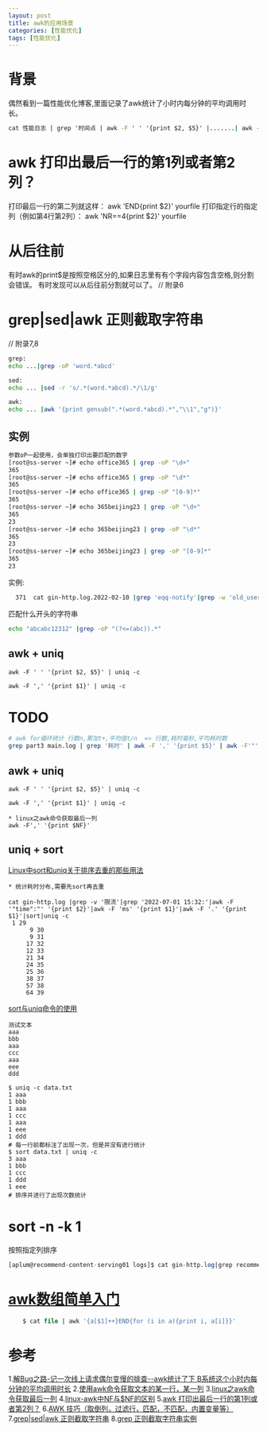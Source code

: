 ```yaml
---
layout: post
title: awk的应用场景
categories: [性能优化]
tags: [性能优化]
---
```


# 背景
偶然看到一篇性能优化博客,里面记录了awk统计了小时内每分钟的平均调用时长。

```cmd
cat 性能日志 | grep '时间点 | awk -F ' ' '{print $2, $5}' |.......| awk -F ' ' '{sum[$1]+=$3;count[$1]+=1}END{for(i in sum) {print i,sum[i]/count[i]}}'   
```


# awk 打印出最后一行的第1列或者第2列？
打印最后一行的第二列就这样：
awk 'END{print $2}' yourfile
打印指定行的指定列（例如第4行第2列）：
awk 'NR==4{print $2}' yourfile


# 从后往前
有时awk的print$是按照空格区分的,如果日志里有有个字段内容包含空格,则分割会错误。
有时发现可以从后往前分割就可以了。
// 附录6


# grep|sed|awk 正则截取字符串
// 附录7,8
```bash
grep: 
echo ...|grep -oP 'word.*abcd'

sed:
echo ... |sed -r 's/.*(word.*abcd).*/\1/g'

awk:
echo ... |awk '{print gensub(".*(word.*abcd).*","\\1","g")}' 
```

## 实例
```bash
参数oP一起使用，会单独打印出要匹配的数字
[root@ss-server ~]# echo office365 | grep -oP "\d+"
365
[root@ss-server ~]# echo office365 | grep -oP "\d*"
365
[root@ss-server ~]# echo office365 | grep -oP "[0-9]*"
365
[root@ss-server ~]# echo 365beijing23 | grep -oP "\d+"
365
23
[root@ss-server ~]# echo 365beijing23 | grep -oP "\d*"
365
23
[root@ss-server ~]# echo 365beijing23 | grep -oP "[0-9]*"
365
23
```

实例: 
```bash
  371  cat gin-http.log.2022-02-10 |grep 'eqq-notify'|grep -w 'old_user_tag=gdt-yfioslk'|grep -w 'app_type=ios'|grep -oP 'muid.*?&'> old_user_idfa.txt
```

匹配什么开头的字符串 
```bash
echo "abcabc12312" |grep -oP "(?<=(abc)).*"
```


## awk + uniq
```shell
awk -F ' ' '{print $2, $5}' | uniq -c

awk -F ',' '{print $1}' | uniq -c
```


# TODO
```sh
# awk for循环统计 行数n,累加t+,平均值t/n  => 行数,耗时毫秒,平均耗时数
grep part3 main.log | grep '耗时' | awk -F ',' '{print $5}' | awk -F'"' '{print $4}' | awk -F"." '{n+=1; t+=$1} END{print n, t, t/n}'
```

## awk + uniq
```shell
awk -F ' ' '{print $2, $5}' | uniq -c

awk -F ',' '{print $1}' | uniq -c

* linux之awk命令获取最后一列
awk -F',' '{print $NF}'
```

## uniq + sort
[Linux中sort和uniq关于排序去重的那些用法](https://www.cnblogs.com/coderchuanyu/p/4194211.html)
```shell
* 统计耗时分布,需要先sort再去重

cat gin-http.log |grep -v '限流'|grep '2022-07-01 15:32:'|awk -F '"time":"' '{print $2}'|awk -F 'ms' '{print $1}'|awk -F '.' '{print $1}'|sort|uniq -c
 1 29
      9 30
      9 31
     17 32
     12 33
     21 34
     24 35
     25 36
     38 37
     57 38
     64 39
```

[sort与uniq命令的使用](https://sunxingboo.github.io/2020/03/19/sort-uniq/)
```shell
测试文本
aaa
bbb
aaa
ccc
aaa
eee
ddd

$ uniq -c data.txt
1 aaa
1 bbb
1 aaa
1 ccc
1 aaa
1 eee
1 ddd
# 每一行前都标注了出现一次，但是并没有进行统计
$ sort data.txt | uniq -c
3 aaa
1 bbb
1 ccc
1 ddd
1 eee
# 排序并进行了出现次数统计
```

# sort -n -k 1
按照指定列排序
```sql
[aplum@recommend-content-serving01 logs]$ cat gin-http.log|grep recommend_content |awk -F 'uid' '{print $2}'|awk -F ',' '{print $1,$2}'|awk -F ':' '{print $2}'|awk -F ' ' '{print $1}'|sort|uniq -c|sort -n -k 1
```

# [awk数组简单入门](https://www.jianshu.com/p/a1f5fb314837)

```sql
    $ cat file | awk '{a[$1]++}END{for (i in a){print i, a[i]}}'
```

# 参考
1.[解Bug之路-记一次线上请求偶尔变慢的排查--awk统计了下 B系统这个小时内每分钟的平均调用时长](https://my.oschina.net/alchemystar/blog/4651051)
2.[使用awk命令获取文本的某一行，某一列](https://blog.csdn.net/aywb1314/article/details/52239281)
3.[linux之awk命令获取最后一列](https://blog.csdn.net/slx_2011/article/details/19827307)
4.[linux-awk中NF与$NF的区别](https://blog.csdn.net/github_33736971/article/details/54286736)
5.[awk 打印出最后一行的第1列或者第2列？](https://zhidao.baidu.com/question/625631586977326644.html)
6.[AWK 技巧（取倒列，过滤行，匹配，不匹配，内置变量等）](https://www.cnblogs.com/kevingrace/p/8481965.html)
7.[grep|sed|awk 正则截取字符串](https://segmentfault.com/q/1010000003751141###)
8.[grep 正则截取字符串实例](https://www.cnblogs.com/kevingrace/p/9299232.html)